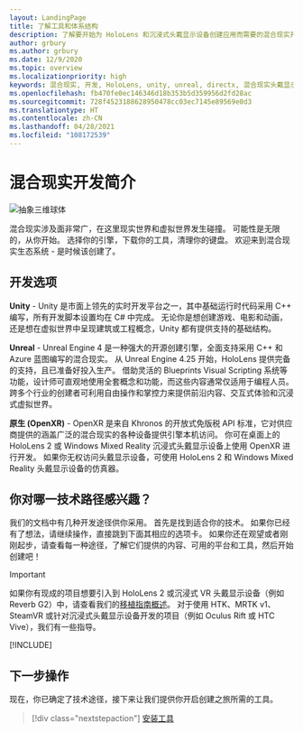 ```yaml
---
layout: LandingPage
title: 了解工具和体系结构
description: 了解要开始为 HoloLens 和沉浸式头戴显示设备创建应用而需要的混合现实开发工具。
author: grbury
ms.author: grbury
ms.date: 12/9/2020
ms.topic: overview
ms.localizationpriority: high
keywords: 混合现实, 开发, HoloLens, unity, unreal, directx, 混合现实头戴显示设备, windows 混合现实头戴显示设备, 虚拟现实头戴显示设备, 什么是虚拟现实, 什么是增强现实, 虚拟现实开发, 增强现实开发
ms.openlocfilehash: fb470fe0ec146346d18b353b5d359956d2fd28ac
ms.sourcegitcommit: 728f4523188628950478cc03ec7145e89569e0d3
ms.translationtype: HT
ms.contentlocale: zh-CN
ms.lasthandoff: 04/28/2021
ms.locfileid: "108172539"
---
```

# <a name="introduction-to-mixed-reality-development"></a>混合现实开发简介

![抽象三维球体](images/development-hero-image.png)

混合现实涉及面非常广，在这里现实世界和虚拟世界发生碰撞。 可能性是无限的，从你开始。 选择你的引擎，下载你的工具，清理你的键盘。 欢迎来到混合现实生态系统 - 是时候该创建了。

## <a name="development-options"></a>开发选项

**Unity** - Unity 是市面上领先的实时开发平台之一，其中基础运行时代码采用 C++ 编写，所有开发脚本设置均在 C# 中完成。 无论你是想创建游戏、电影和动画，还是想在虚拟世界中呈现建筑或工程概念，Unity 都有提供支持的基础结构。

**Unreal** - Unreal Engine 4 是一种强大的开源创建引擎，全面支持采用 C++ 和 Azure 蓝图编写的混合现实。 从 Unreal Engine 4.25 开始，HoloLens 提供完备的支持，且已准备好投入生产。 借助灵活的 Blueprints Visual Scripting 系统等功能，设计师可直观地使用全套概念和功能，而这些内容通常仅适用于编程人员。 跨多个行业的创建者可利用自由操作和掌控力来提供前沿内容、交互式体验和沉浸式虚拟世界。

**原生 (OpenXR)** - OpenXR 是来自 Khronos 的开放式免版税 API 标准，它对供应商提供的涵盖广泛的混合现实的各种设备提供引擎本机访问。 你可在桌面上的 HoloLens 2 或 Windows Mixed Reality 沉浸式头戴显示设备上使用 OpenXR 进行开发。 如果你无权访问头戴显示设备，可使用 HoloLens 2 和 Windows Mixed Reality 头戴显示设备的仿真器。

## <a name="what-technology-path-are-you-interested-in"></a>你对哪一技术路径感兴趣？ 

我们的文档中有几种开发途径供你采用。 首先是找到适合你的技术。 如果你已经有了想法，请继续操作，直接跳到下面其相应的选项卡。 如果你还在观望或者刚刚起步，请查看每一种途径，了解它们提供的内容、可用的平台和工具，然后开始创建吧！

> [!IMPORTANT]
> 如果你有现成的项目想要引入到 HoloLens 2 或沉浸式 VR 头戴显示设备（例如 Reverb G2）中，请查看我们的[移植指南概述](porting-apps/porting-overview.md)。 对于使用 HTK、MRTK v1、SteamVR 或针对沉浸式头戴显示设备开发的项目（例如 Oculus Rift 或 HTC Vive），我们有一些指导。

[!INCLUDE[](includes/tech-path-overview.md)]

## <a name="whats-next"></a>下一步操作

现在，你已确定了技术途径，接下来让我们提供你开启创建之旅所需的工具。

> [!div class="nextstepaction"]
> [安装工具](install-the-tools.md)

